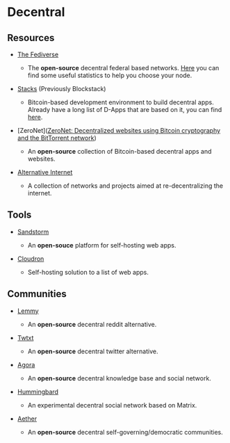 # Decentral

## Resources

* [The Fediverse](https://fediverse.party)
  
  * The **open-source** decentral federal based networks. [Here](https://the-federation.info) you can find some useful statistics to help you choose your node.

* [Stacks](https://www.stacks.co) (Previously Blockstack)
  
  * Bitcoin-based development environment to build decentral apps. Already have a long list of D-Apps that are based on it, you can find [here](https://www.app.co).

* [ZeroNet]([ZeroNet: Decentralized websites using Bitcoin cryptography and the BitTorrent network](https://zeronet.io))
  
  - An **open-source** collection of Bitcoin-based decentral apps and websites.

* [Alternative Internet](https://github.com/redecentralize/alternative-internet)
  
  * A collection of networks and projects aimed at re-decentralizing the internet.

## Tools

* [Sandstorm](https://sandstorm.io)
  
  * An **open-souce** platform for self-hosting web apps.

* [Cloudron](https://www.cloudron.io)
  
  * Self-hosting solution to a list of web apps.

## Communities

* [Lemmy](https://lemmy.ml)
  
  * An **open-source** decentral reddit alternative.

* [Twtxt](https://github.com/jointwt/twtxt)
  
  * An **open-source** decentral twitter alternative.

* [Agora](https://anagora.org/node/agora)
  
  * An **open-source** decentral knowledge base and social network.

* [Hummingbard](https://hummingbard.com)
  
  * An experimental decentral social network based on Matrix.

* [Aether](https://getaether.net)
  
  * An **open-source** decentral self-governing/democratic communities.
